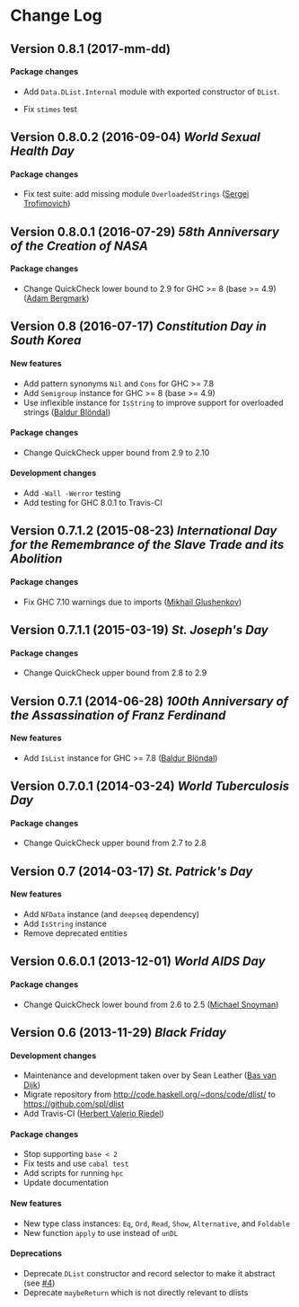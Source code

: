 
Change Log
==========

Version 0.8.1 (2017-mm-dd)
--------------------------

#### Package changes

* Add `Data.DList.Internal` module with exported constructor of `DList`.

* Fix `stimes` test

Version 0.8.0.2 (2016-09-04) *World Sexual Health Day*
------------------------------------------------------

#### Package changes

* Fix test suite: add missing module `OverloadedStrings`
  ([Sergei Trofimovich](https://github.com/trofi))

Version 0.8.0.1 (2016-07-29) *58th Anniversary of the Creation of NASA*
-----------------------------------------------------------------------

#### Package changes

* Change QuickCheck lower bound to 2.9 for GHC >= 8 (base >= 4.9)
  ([Adam Bergmark](https://github.com/bergmark))

Version 0.8 (2016-07-17) *Constitution Day in South Korea*
----------------------------------------------------------

#### New features

* Add pattern synonyms `Nil` and `Cons` for GHC >= 7.8
* Add `Semigroup` instance for GHC >= 8 (base >= 4.9)
* Use inflexible instance for `IsString` to improve support for overloaded
  strings ([Baldur Blöndal](https://github.com/Icelandjack))

#### Package changes

* Change QuickCheck upper bound from 2.9 to 2.10

#### Development changes

* Add `-Wall -Werror` testing
* Add testing for GHC 8.0.1 to Travis-CI

Version 0.7.1.2 (2015-08-23) *International Day for the Remembrance of the Slave Trade and its Abolition*
---------------------------------------------------------------------------------------------------------

#### Package changes

* Fix GHC 7.10 warnings due to imports
  ([Mikhail Glushenkov](https://github.com/23Skidoo))

Version 0.7.1.1 (2015-03-19) *St. Joseph's Day*
----------------------------------------------

#### Package changes

* Change QuickCheck upper bound from 2.8 to 2.9

Version 0.7.1 (2014-06-28) *100th Anniversary of the Assassination of Franz Ferdinand*
--------------------------------------------------------------------------------------

#### New features

* Add `IsList` instance for GHC >= 7.8
  ([Baldur Blöndal](https://github.com/Icelandjack))

Version 0.7.0.1 (2014-03-24) *World Tuberculosis Day*
-----------------------------------------------------

#### Package changes

* Change QuickCheck upper bound from 2.7 to 2.8

Version 0.7 (2014-03-17) *St. Patrick's Day*
--------------------------------------------

#### New features

* Add `NFData` instance (and `deepseq` dependency)
* Add `IsString` instance
* Remove deprecated entities

Version 0.6.0.1 (2013-12-01) *World AIDS Day*
---------------------------------------------

#### Package changes

* Change QuickCheck lower bound from 2.6 to 2.5
  ([Michael Snoyman](https://github.com/snoyberg))

Version 0.6 (2013-11-29) *Black Friday*
---------------------------------------

#### Development changes

* Maintenance and development taken over by Sean Leather
  ([Bas van Dijk](https://github.com/basvandijk))
* Migrate repository from http://code.haskell.org/~dons/code/dlist/ to
  https://github.com/spl/dlist
* Add Travis-CI ([Herbert Valerio Riedel](https://github.com/hvr))

#### Package changes

* Stop supporting `base < 2`
* Fix tests and use `cabal test`
* Add scripts for running `hpc`
* Update documentation

#### New features

* New type class instances: `Eq`, `Ord`, `Read`, `Show`, `Alternative`,
  and `Foldable`
* New function `apply` to use instead of `unDL`

#### Deprecations

* Deprecate `DList` constructor and record selector to make it abstract
  (see [#4](https://github.com/spl/dlist/issues/4))
* Deprecate `maybeReturn` which is not directly relevant to dlists
